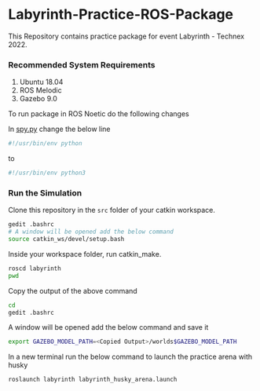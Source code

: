 # Labyrinth-Practice-ROS-Package

This Repository contains practice package for event Labyrinth - Technex 2022.

### Recommended System Requirements

1. Ubuntu 18.04
2. ROS Melodic
3. Gazebo 9.0

To run package in ROS Noetic do the following changes

In [spy.py](spy/src/spy.py) change the below line
```python
#!/usr/bin/env python
```
to
```python
#!/usr/bin/env python3
```

### Run the Simulation

Clone this repository in the `src` folder of your catkin workspace.

```bash
gedit .bashrc
# A window will be opened add the below command
source catkin_ws/devel/setup.bash
```

Inside your workspace folder, run catkin_make.

```bash
roscd labyrinth
pwd
```

Copy the output of the above command
```bash
cd
gedit .bashrc
```
A window will be opened add the below command and save it
```bash
export GAZEBO_MODEL_PATH=<Copied Output>/worlds$GAZEBO_MODEL_PATH
```
In a new terminal run the below command to launch the practice arena with husky

```bash
roslaunch labyrinth labyrinth_husky_arena.launch 
```
